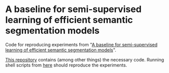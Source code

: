 # A baseline for semi-supervised learning of efficient semantic segmentation models

Code for reproducing experiments from "[A baseline for semi-supervised learning of efficient semantic segmentation models](https://arxiv.org/abs/2106.07075)".

[This repository](https://github.com/Ivan1248/Vidlu) contains (among other things) the necessary code. Running shell scripts from [here](https://github.com/Ivan1248/Vidlu/tree/master/scripts/papers/semisup_efficient_mva21) should reproduce the experiments.
